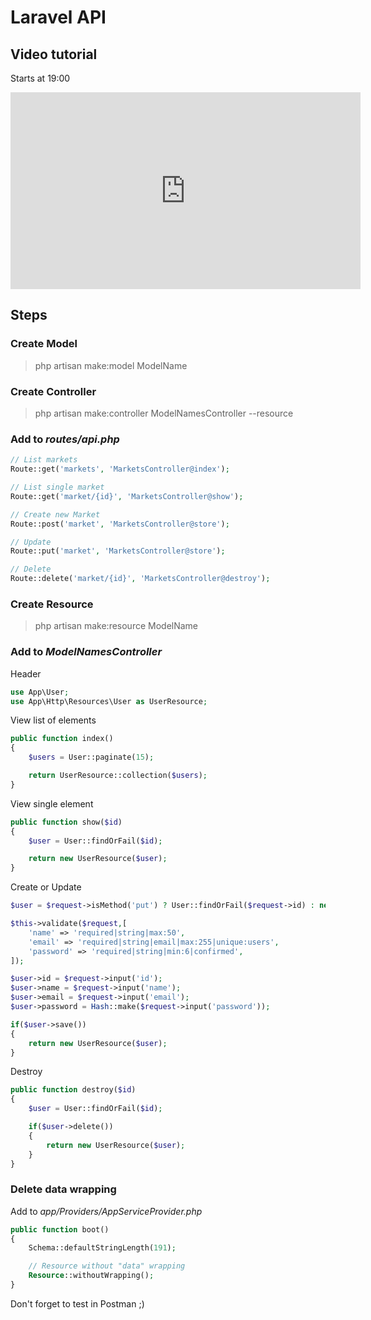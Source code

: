 # Laravel API

## Video tutorial
Starts at 19:00
<iframe width="560" height="315" src="https://www.youtube.com/embed/4pc6cgisbKE" frameborder="0" allow="autoplay; encrypted-media" allowfullscreen></iframe>

## Steps
### Create Model
> php artisan make:model ModelName

### Create Controller
> php artisan make:controller ModelNamesController --resource

### Add to *routes/api.php*
```php
// List markets
Route::get('markets', 'MarketsController@index');

// List single market
Route::get('market/{id}', 'MarketsController@show');

// Create new Market
Route::post('market', 'MarketsController@store');

// Update
Route::put('market', 'MarketsController@store');

// Delete
Route::delete('market/{id}', 'MarketsController@destroy');
```

### Create Resource

> php artisan make:resource ModelName

### Add to *ModelNamesController*
Header
```php
use App\User;
use App\Http\Resources\User as UserResource;
```
View list of elements
```php
public function index()
{
    $users = User::paginate(15);

    return UserResource::collection($users);
}
```
View single element
```php
public function show($id)
{
    $user = User::findOrFail($id);

    return new UserResource($user);
}
```
Create or Update
```php
$user = $request->isMethod('put') ? User::findOrFail($request->id) : new User;

$this->validate($request,[
    'name' => 'required|string|max:50',
    'email' => 'required|string|email|max:255|unique:users',
    'password' => 'required|string|min:6|confirmed',
]);

$user->id = $request->input('id');
$user->name = $request->input('name');
$user->email = $request->input('email');
$user->password = Hash::make($request->input('password'));

if($user->save())
{
    return new UserResource($user);
}
```
Destroy
```php
public function destroy($id)
{
    $user = User::findOrFail($id);

    if($user->delete())
    {
        return new UserResource($user);
    }
}
```

### Delete data wrapping
Add to *app/Providers/AppServiceProvider.php*

```php
public function boot()
{
    Schema::defaultStringLength(191);

    // Resource without "data" wrapping
    Resource::withoutWrapping();
}
```

Don't forget to test in Postman ;)

